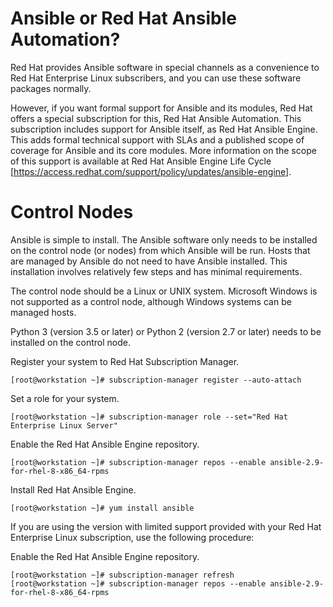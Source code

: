 # Ansible or Red Hat Ansible Automation?
Red Hat provides Ansible software in special channels as a convenience to Red Hat Enterprise Linux subscribers, and you can use these software packages normally.

However, if you want formal support for Ansible and its modules, Red Hat offers a special subscription for this, Red Hat Ansible Automation. This subscription includes support for Ansible itself, as Red Hat Ansible Engine. This adds formal technical support with SLAs and a published scope of coverage for Ansible and its core modules. More information on the scope of this support is available at Red Hat Ansible Engine Life Cycle [https://access.redhat.com/support/policy/updates/ansible-engine].

# Control Nodes
Ansible is simple to install. The Ansible software only needs to be installed on the control node (or nodes) from which Ansible will be run. Hosts that are managed by Ansible do not need to have Ansible installed. This installation involves relatively few steps and has minimal requirements.

The control node should be a Linux or UNIX system. Microsoft Windows is not supported as a control node, although Windows systems can be managed hosts.

Python 3 (version 3.5 or later) or Python 2 (version 2.7 or later) needs to be installed on the
control node.

Register your system to Red Hat Subscription Manager.
   
    [root@workstation ~]# subscription-manager register --auto-attach 

Set a role for your system.

    [root@workstation ~]# subscription-manager role --set="Red Hat Enterprise Linux Server"

Enable the Red Hat Ansible Engine repository.
    
    [root@workstation ~]# subscription-manager repos --enable ansible-2.9-for-rhel-8-x86_64-rpms

Install Red Hat Ansible Engine.
    
    [root@workstation ~]# yum install ansible

If you are using the version with limited support provided with your Red Hat Enterprise Linux subscription, use the following procedure:

Enable the Red Hat Ansible Engine repository.
    
    [root@workstation ~]# subscription-manager refresh
    [root@workstation ~]# subscription-manager repos --enable ansible-2.9-for-rhel-8-x86_64-rpms

